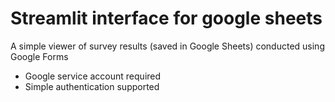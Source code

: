 # Streamlit interface for google sheets 

A simple viewer of survey results (saved in Google Sheets) conducted using Google Forms

* Google service account required
* Simple authentication supported
